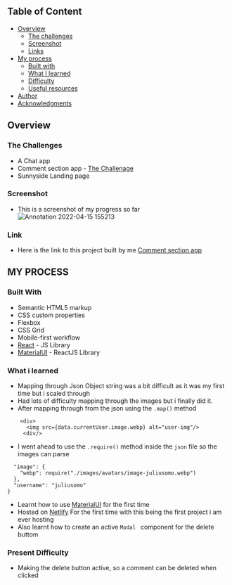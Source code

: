 
## Table of Content 

- [Overview](#overview)
  - [The challenges](#the-challenge)
  - [Screenshot](#screenshot)
  - [Links](#links)
- [My process](#my-process)
  - [Built with](#built-with)
  - [What I learned](#what-i-learned)
  - [Difficulty](#Difficulty)
  - [Useful resources](#useful-resources)
- [Author](#author)
- [Acknowledgments](#acknowledgments)


## Overview 

### The Challenges 

- A Chat app 
- Comment section app - [ The Challenage ](https://www.frontendmentor.io/challenges/interactive-comments-section-iG1RugEG9)
- Sunnyside Landing page


### Screenshot 
- This is a screenshot of my progress so far  
![Annotation 2022-04-15 155213](https://user-images.githubusercontent.com/67446930/163585667-52c5b202-29fc-4a88-b6a6-6cd78b363f5e.jpg)


### Link
- Here is the link to this project built by me [ Comment section app ](https://commentt-section.netlify.app/) 


## MY PROCESS 

### Built With 

- Semantic HTML5 markup
- CSS custom properties
- Flexbox
- CSS Grid
- Mobile-first workflow
- [React](https://reactjs.org/) - JS Library
- [MaterialUI](https://mui.com/) - ReactJS Library


### What i learned
  - Mapping through Json Object string was a bit difficult as it was my first time but i scaled through
  - Had lots of difficulty mapping through the images but i finally did it.
  - After mapping through from the json using the ``` .map() ``` method

```
    <div>
      <img src={data.currentUser.image.webp} alt="user-img"/>
     <div/>
 ```
 - I went ahead to use the ``` .require() ``` method inside the ```json``` file so the images can parse

  ``` "currentUser": {
    "image": {
      "webp": require("./images/avatars/image-juliusomo.webp")
    },
    "username": "juliusomo"
  } 
  ```
  
  - Learnt how to use [MaterialUI](https://mui.com/) for the first time
  - Hosted on [Netlify](https://app.netlify.com/) For the first time with this being the first project i am ever hosting
  - Also learnt how to create an active ```Modal ``` component for the delete buttom


### Present Difficulty
- Making the delete button active, so a comment can be deleted when clicked 
 

